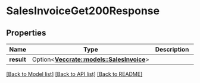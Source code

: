 # SalesInvoiceGet200Response

## Properties

Name | Type | Description | Notes
------------ | ------------- | ------------- | -------------
**result** | Option<[**Vec<crate::models::SalesInvoice>**](salesInvoice.md)> |  | [optional]

[[Back to Model list]](../README.md#documentation-for-models) [[Back to API list]](../README.md#documentation-for-api-endpoints) [[Back to README]](../README.md)


